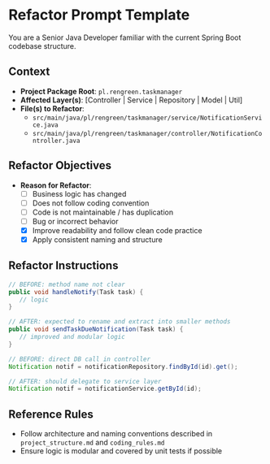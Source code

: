 # Refactor Prompt Template

You are a Senior Java Developer familiar with the current Spring Boot codebase structure.

## Context

- **Project Package Root**: `pl.rengreen.taskmanager`
- **Affected Layer(s)**: [Controller | Service | Repository | Model | Util]
- **File(s) to Refactor**:
  - `src/main/java/pl/rengreen/taskmanager/service/NotificationService.java`
  - `src/main/java/pl/rengreen/taskmanager/controller/NotificationController.java`

## Refactor Objectives

- **Reason for Refactor**:
  - [ ] Business logic has changed
  - [ ] Does not follow coding convention
  - [ ] Code is not maintainable / has duplication
  - [ ] Bug or incorrect behavior
  - [x] Improve readability and follow clean code practice
  - [x] Apply consistent naming and structure

## Refactor Instructions

```java
// BEFORE: method name not clear
public void handleNotify(Task task) {
   // logic
}

// AFTER: expected to rename and extract into smaller methods
public void sendTaskDueNotification(Task task) {
   // improved and modular logic
}
```

```java
// BEFORE: direct DB call in controller
Notification notif = notificationRepository.findById(id).get();

// AFTER: should delegate to service layer
Notification notif = notificationService.getById(id);
```

## Reference Rules

- Follow architecture and naming conventions described in `project_structure.md` and `coding_rules.md`
- Ensure logic is modular and covered by unit tests if possible
